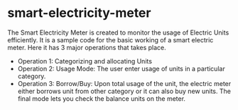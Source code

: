 # smart-electricity-meter

The Smart Electricity Meter is created to monitor the usage of Electric Units efficiently. 
It is a sample code for the basic working of a smart electric meter.
Here it has 3 major operations that takes place.
- Operation 1: Categorizing and allocating Units
- Operation 2: Usage Mode: The user enter usage of units in a particular category.
- Operation 3: Borrow/Buy: Upon total usage of the unit, the electric meter either borrows unit from other category or it can also buy new units.
The final mode lets you check the balance units on the meter.

